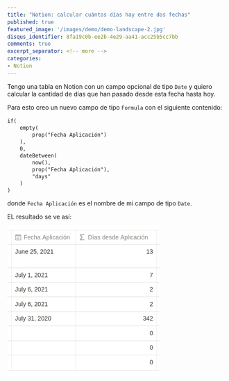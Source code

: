 ```yaml
---
title: "Notion: calcular cuántos días hay entre dos fechas"
published: true
featured_image: '/images/demo/demo-landscape-2.jpg'
disqus_identifier: 8fa19c0b-ee2b-4e29-aa41-acc25b5cc7bb
comments: true
excerpt_separator: <!-- more -->
categories:
- Notion
---
```


Tengo una tabla en Notion con un campo opcional de tipo `Date` 
y quiero calcular la cantidad de días que han pasado desde esta 
fecha hasta hoy. 

<!-- more -->

Para esto creo un nuevo campo de tipo `Formula` con el siguiente contenido:

```
if(
    empty(
        prop("Fecha Aplicación")
    ), 
    0, 
    dateBetween(
        now(), 
        prop("Fecha Aplicación"), 
        "days"
    )
)
```

donde `Fecha Aplicación` es el nombre de mi campo de tipo `Date`.

EL resultado se ve así:

![](/images/notion/days_between_dates.png)